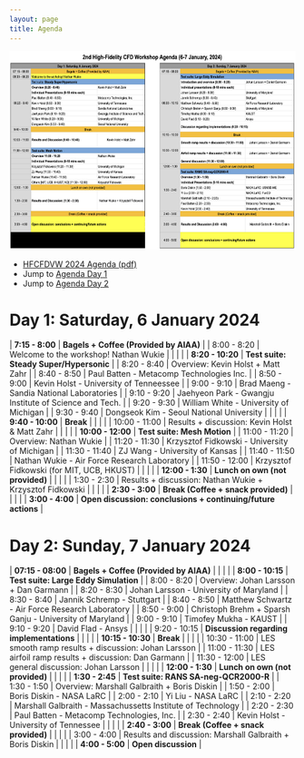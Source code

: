 ```yaml
---
layout: page
title: Agenda
---
```


<img src="/resources/HFCFDVW2024_Agenda.png" height="350">

- [HFCFDVW 2024 Agenda (pdf)](resources/HFCFDVW2024_Agenda.pdf)
- Jump to [Agenda Day 1](#day-1-saturday-6-january-2024)
- Jump to [Agenda Day 2](#day-2-sunday-7-january-2024)


# Day 1: Saturday, 6 January 2024

| **7:15 - 8:00**   |  **Bagels + Coffee (Provided by AIAA)**                       |
| 8:00 - 8:20       |  Welcome to the workshop! Nathan Wukie                        |
|                   |                                                               |
| **8:20 - 10:20**  | **Test suite: Steady Super/Hypersonic**                       |
| 8:20 - 8:40       | Overview: Kevin Holst + Matt Zahr                             |
| 8:40 - 8:50       | Paul Batten - Metacomp Technologies Inc.                      |
| 8:50 - 9:00       | Kevin Holst - University of Tenneessee                        |
| 9:00 - 9:10       | Brad Maeng - Sandia National Laboratories                     |
| 9:10 - 9:20       | Jaehyeon Park - Gwangju Institute of Science and Tech.        |
| 9:20 - 9:30       | William White - University of Michigan                        |
| 9:30 - 9:40       | Dongseok Kim - Seoul National University                      |
|                   |                                                               |
| **9:40 - 10:00**  | **Break**                                                     |
|                   |                                                               |
| 10:00 - 11:00     | Results + discussion: Kevin Holst & Matt Zahr                 |
|                   |                                                               |
| **10:00 - 12:00** | **Test suite: Mesh Motion**                                   |
| 11:00 - 11:20     | Overview: Nathan Wukie                                        |
| 11:20 - 11:30     | Krzysztof Fidkowski - University of Michigan                  |
| 11:30 - 11:40     | ZJ Wang - University of Kansas                                |
| 11:40 - 11:50     | Nathan Wukie - Air Force Research Laboratory                  |
| 11:50 - 12:00     | Krzysztof Fidkowski (for MIT, UCB, HKUST)                     |
|                   |                                                               |
| **12:00 - 1:30**  | **Lunch on own (not provided)**                               |
|                   |                                                               |
| 1:30 - 2:30       | Results + discussion: Nathan Wukie + Krzysztof Fidkowski      |
|                   |                                                               |
| **2:30 - 3:00**   | **Break (Coffee + snack provided)**                           |
|                   |                                                               |
| **3:00 - 4:00**   | **Open discussion: conclusions + continuing/future actions**  |



# Day 2: Sunday, 7 January 2024

| **07:15 - 08:00** | **Bagels + Coffee (Provided by AIAA)**                        |
|                   |                                                               |
| **8:00 - 10:15**  | **Test suite: Large Eddy Simulation**                         |
| 8:00 - 8:20       | Overview: Johan Larsson + Dan Garmann                         |
| 8:20 - 8:30       | Johan Larsson - University of Maryland                        |
| 8:30 - 8:40       | Jannik Schremp - Stuttgart                                    |
| 8:40 - 8:50       | Matthew Schwartz - Air Force Research Laboratory              |
| 8:50 - 9:00       | Christoph Brehm + Sparsh Ganju - University of Maryland       |
| 9:00 - 9:10       | Timofey Mukha - KAUST                                         |
| 9:10 - 9:20       | David Flad - Ansys                                            |
|                   |                                                               |
| 9:20 - 10:15      | **Discussion regarding implementations**                      |
|                   |                                                               |
| **10:15 - 10:30** | **Break**                                                     |
|                   |                                                               |
| 10:30 - 11:00     | LES smooth ramp results + discussion: Johan Larsson           |
| 11:00 - 11:30     | LES airfoil ramp results + discussion: Dan Garmann            |
| 11:30 - 12:00     | LES general discussion: Johan Larsson                         |
|                   |                                                               |
| **12:00 - 1:30**  | **Lunch on own (not provided)**                               |
|                   |                                                               |
| **1:30 - 2:45**   | **Test suite: RANS SA-neg-QCR2000-R**                         |
| 1:30 - 1:50       | Overview: Marshall Galbraith + Boris Diskin                   |
| 1:50 - 2:00       | Boris Diskin - NASA LaRC                                      |
| 2:00 - 2:10       | Yi Liu - NASA LaRC                                            |
| 2:10 - 2:20       | Marshall Galbraith - Massachussetts Institute of Technology   |
| 2:20 - 2:30       | Paul Batten - Metacomp Technologies, Inc.                     |
| 2:30 - 2:40       | Kevin Holst - University of Tennessee                         |
|                   |                                                               |
| **2:40 - 3:00**   | **Break (Coffee + snack provided)**                           |
|                   |                                                               |
| 3:00 - 4:00       | Results and discussion: Marshall Galbraith + Boris Diskin     |
|                   |                                                               |
| **4:00 - 5:00**   | **Open discussion**                                           |





